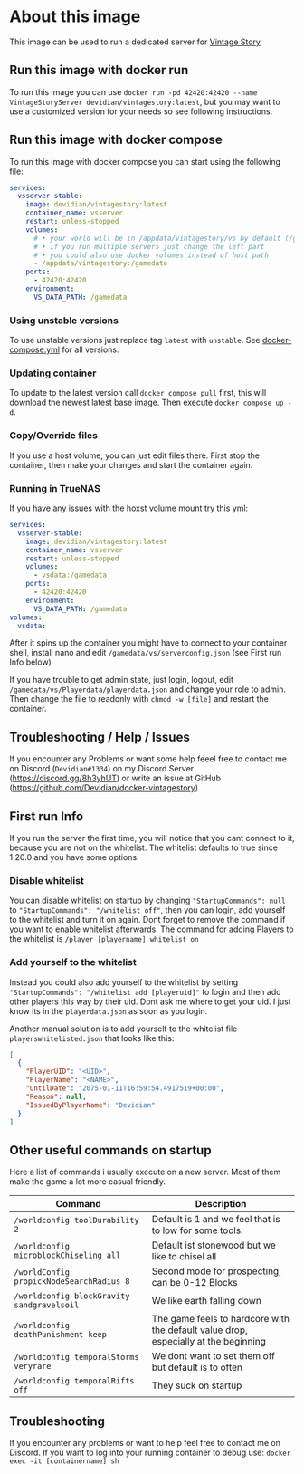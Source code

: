 # About this image

This image can be used to run a dedicated server for [Vintage Story](https://www.vintagestory.at/)

## Run this image with docker run

To run this image you can use `docker run -pd 42420:42420 --name VintageStoryServer devidian/vintagestory:latest`, but you may want to use a customized version for your needs so see following instructions.

## Run this image with docker compose

To run this image with docker compose you can start using the following file:

```yaml
services:
  vsserver-stable:
    image: devidian/vintagestory:latest
    container_name: vsserver
    restart: unless-stopped
    volumes:
      # • your world will be in /appdata/vintagestory/vs by default (/gamedata/vs on the container)
      # • if you run multiple servers just change the left part
      # • you could also use docker volumes instead of host path
      - /appdata/vintagestory:/gamedata
    ports:
      - 42420:42420
    environment:
      VS_DATA_PATH: /gamedata
```

### Using unstable versions

To use unstable versions just replace tag `latest` with `unstable`. See [docker-compose.yml](docker-compose.yml) for all versions.

### Updating container

To update to the latest version call `docker compose pull` first, this will download the newest latest base image. Then execute `docker compose up -d`.

### Copy/Override files

If you use a host volume, you can just edit files there. First stop the container, then make your changes and start the container again.

### Running in TrueNAS

If you have any issues with the hoxst volume mount try this yml:

```yaml
services:
  vsserver-stable:
    image: devidian/vintagestory:latest
    container_name: vsserver
    restart: unless-stopped
    volumes:
      - vsdata:/gamedata
    ports:
      - 42420:42420
    environment:
      VS_DATA_PATH: /gamedata
volumes:
  vsdata:
```

After it spins up the container you might have to connect to your container shell, install nano and edit `/gamedata/vs/serverconfig.json` (see First run Info below)

If you have trouble to get admin state, just login, logout, edit `/gamedata/vs/Playerdata/playerdata.json` and change your role to admin.
Then change the file to readonly with `chmod -w [file]` and restart the container.

## Troubleshooting / Help / Issues

If you encounter any Problems or want some help feeel free to contact me on Discord (`Devidian#1334`) on my Discord Server (<https://discord.gg/8h3yhUT>) or write an issue at GitHub (<https://github.com/Devidian/docker-vintagestory>)

## First run Info

If you run the server the first time, you will notice that you cant connect to it, because you are not on the whitelist.
The whitelist defaults to true since 1.20.0 and you have some options:

### Disable whitelist

You can disable whitelist on startup by changing `"StartupCommands": null` to `"StartupCommands": "/whitelist off"`, then you can login, add yourself to the whitelist and turn it on again. Dont forget to remove the command if you want to enable whitelist afterwards. The command for adding Players to the whitelist is `/player [playername] whitelist on`

### Add yourself to the whitelist

Instead you could also add yourself to the whitelist by setting `"StartupCommands": "/whitelist add [playeruid]"` to login and then add other players this way by their uid. Dont ask me where to get your uid. I just know its in the `playerdata.json` as soon as you login.

Another manual solution is to add yourself to the whitelist file `playerswhitelisted.json` that looks like this:

```json
[
  {
    "PlayerUID": "<UID>",
    "PlayerName": "<NAME>",
    "UntilDate": "2075-01-11T16:59:54.4917519+00:00",
    "Reason": null,
    "IssuedByPlayerName": "Devidian"
  }
]
```

## Other useful commands on startup

Here a list of commands i usually execute on a new server. Most of them make the game a lot more casual friendly.

| Command                                    | Description                                                                         |
| ------------------------------------------ | ----------------------------------------------------------------------------------- |
| `/worldconfig toolDurability 2`            | Default is 1 and we feel that is to low for some tools.                             |
| `/worldconfig microblockChiseling all`     | Default ist stonewood but we like to chisel all                                     |
| `/worldConfig propickNodeSearchRadius 8`   | Second mode for prospecting, can be 0-12 Blocks                                     |
| `/worldconfig blockGravity sandgravelsoil` | We like earth falling down                                                          |
| `/worldconfig deathPunishment keep`        | The game feels to hardcore with the default value drop, especially at the beginning |
| `/worldconfig temporalStorms veryrare`     | We dont want to set them off but default is to often                                |
| `/worldconfig temporalRifts off`           | They suck on startup                                                                |

## Troubleshooting

If you encounter any problems or want to help feel free to contact me on Discord. If you want to log into your running container to debug use: `docker exec -it [containername] sh`
